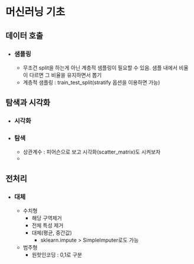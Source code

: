 # 머신러닝 기초

## 데이터 호출

- ### 샘플링
  - 무조건 split을 하는게 아닌 계층적 샘플링이 필요할 수 있음. 샘플 내에서 비율이 다르면 그 비율을 유지하면서 뽑기
  - 계층적 샘플링 : train_test_split(stratify 옵션을 이용하면 가능)

## 탐색과 시각화

- ### 시각화
- ### 탐색
  - 상관계수 : 피어슨으로 보고 시각화(scatter_matrix)도 시켜보자
  -

## 전처리

- ### 대체
  - 수치형
    - 해당 구역제거
    - 전체 특성 제거
    - 대체(평균, 중간값)
      - sklearn.impute > SimpleImputer로도 가능
  - 범주형
    - 원핫인코딩 : 0,1로 구분
